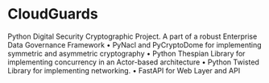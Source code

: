 # CloudGuards
Python Digital Security Cryptographic Project. A part of a robust Enterprise Data Governance Framework 
•	PyNacl and PyCryptoDome for implementing symmetric and asymmetric cryptography
•	Python Thespian Library for implementing concurrency in an Actor-based architecture
•	Python Twisted Library for implementing networking.
•	FastAPI for Web Layer and API
